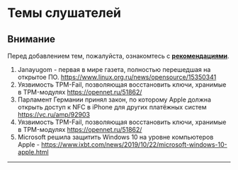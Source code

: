 # Темы слушателей
## Внимание
Перед добавлением тем, пожалуйста, ознакомтесь с **[рекомендациями](Recommendations_for_the_proposed_topics.md)**.

1. Janayugom - первая в мире газета, полностью перешедшая на открытое ПО. https://www.linux.org.ru/news/opensource/15350341
1. Уязвимость TPM-Fail, позволяющая восстановить ключи, хранимые в TPM-модулях https://opennet.ru/51862/
1. Парламент Германии принял закон, по которому Apple должна открыть доступ к NFC в iPhone для других платёжных систем
https://vc.ru/amp/92903
1. Уязвимость TPM-Fail, позволяющая восстановить ключи, хранимые в TPM-модулях https://opennet.ru/51862/
1. Microsoft решила защитить Windows 10 на уровне компьютеров Apple - https://www.ixbt.com/news/2019/10/22/microsoft-windows-10-apple.html

---